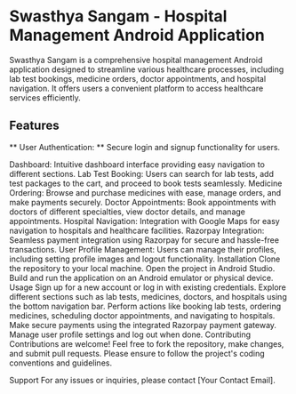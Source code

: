 # Swasthya Sangam - Hospital Management Android Application
Swasthya Sangam is a comprehensive hospital management Android application designed to streamline various healthcare processes, including lab test bookings, medicine orders, doctor appointments, and hospital navigation. It offers users a convenient platform to access healthcare services efficiently.

## Features
** User Authentication: ** Secure login and signup functionality for users.

Dashboard: Intuitive dashboard interface providing easy navigation to different sections.
Lab Test Booking: Users can search for lab tests, add test packages to the cart, and proceed to book tests seamlessly.
Medicine Ordering: Browse and purchase medicines with ease, manage orders, and make payments securely.
Doctor Appointments: Book appointments with doctors of different specialties, view doctor details, and manage appointments.
Hospital Navigation: Integration with Google Maps for easy navigation to hospitals and healthcare facilities.
Razorpay Integration: Seamless payment integration using Razorpay for secure and hassle-free transactions.
User Profile Management: Users can manage their profiles, including setting profile images and logout functionality.
Installation
Clone the repository to your local machine.
Open the project in Android Studio.
Build and run the application on an Android emulator or physical device.
Usage
Sign up for a new account or log in with existing credentials.
Explore different sections such as lab tests, medicines, doctors, and hospitals using the bottom navigation bar.
Perform actions like booking lab tests, ordering medicines, scheduling doctor appointments, and navigating to hospitals.
Make secure payments using the integrated Razorpay payment gateway.
Manage user profile settings and log out when done.
Contributing
Contributions are welcome! Feel free to fork the repository, make changes, and submit pull requests. Please ensure to follow the project's coding conventions and guidelines.

Support
For any issues or inquiries, please contact [Your Contact Email].

